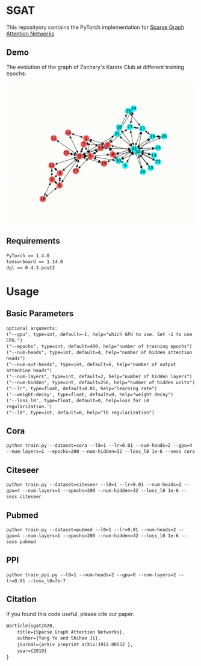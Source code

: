 # SGAT

This reposityory contains the PyTorch implementation for [Sparse Graph Attention Networks](https://arxiv.org/abs/1912.00552)



## Demo

The evolution of the graph of Zachary's Karate Club at different training epochs:

![demo width="20%"](https://github.com/Yangyeeee/SGAT/blob/master/demo/toy.gif)

## Requirements

    PyTorch == 1.4.0
    tensorboard == 1.14.0
    dgl == 0.4.3.post2  



# Usage

## Basic Parameters

```
optional arguments:
("--gpu", type=int, default=-1, help="which GPU to use. Set -1 to use CPU.")                        
("--epochs", type=int, default=400, help="number of training epochs")                                   
("--num-heads", type=int, default=4, help="number of hidden attention heads")                            
("--num-out-heads", type=int, default=6, help="number of output attention heads")                            
("--num-layers", type=int, default=2, help="number of hidden layers")                                     
("--num-hidden", type=int, default=256, help="number of hidden units")                                                                        
("--lr", type=float, default=0.01, help="learning rate")                                               
('--weight-decay', type=float, default=0, help="weight decay")                                                       
('--loss_l0', type=float, default=0, help=loss for L0 regularization.')  
("--l0", type=int, default=0, help="l0 regularization")                             
```


## Cora
```
python train.py --dataset=cora --l0=1 --lr=0.01 --num-heads=2 --gpu=4 --num-layers=1 --epochs=200 --num-hidden=32 --loss_l0 1e-6 --sess cora

```
## Citeseer
```
python train.py --dataset=citeseer --l0=1 --lr=0.01 --num-heads=2 --gpu=4 --num-layers=1 --epochs=200 --num-hidden=32 --loss_l0 1e-6 --sess citeseer
```
## Pubmed
```
python train.py --dataset=pubmed --l0=1 --lr=0.01 --num-heads=2 --gpu=4 --num-layers=1 --epochs=200 --num-hidden=32 --loss_l0 1e-6 --sess pubmed
```
## PPI
```
python train_ppi.py --l0=1 --num-heads=2 --gpu=0 --num-layers=2 --lr=0.01 --loss_l0=7e-7
```


## Citation

If you found this code useful, please cite our paper.

```latex
@article{sgat2020,
	title={Sparse Graph Attention Networks},
	author={Yang Ye and Shihao Ji},
	journal={arXiv preprint arXiv:1912.00552 },
	year={2019}
}
```

